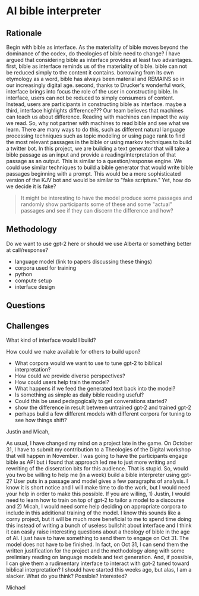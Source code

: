 # AI bible interpreter

## Rationale

Begin with bible as interface. As the materiality of bible moves beyond the dominance of the codex, do theologies of bible need to change? I have argued that considering bible as interface provides at least two advantages. first, bible as interface reminds us of the materiality of bible. bible can not be reduced simply to the content it contains. borrowing from its own etymology as a word, bible has always been material and REMAINS so in our increasingly digital age. second, thanks to Drucker's wonderful work, interface brings into focus the role of the user in constructing bible. In interface, users can not be reduced to simply consumers of content. Instead, users are participants in constructing bible as interface. maybe a third, interface highlights difference???
Our team believes that machines can teach us about difference. Reading with machines can impact the way we read. So, why not partner with machines to read bible and see what we learn. There are many ways to do this, such as different natural language processing techniques such as topic modeling or using page rank to find the most relevant passages in the bible or using markov techniques to build a twitter bot. 
In this project, we are building a text generator that will take a bible passage as an input and provide a reading/interpretation of that passage as an output. This is similar to a question/response engine. We could use similar techniques to build a bible generator that would write bible passages beginning with a prompt. This would be a more sophisticated version of the KJV bot and would be similar to "fake scripture." Yet, how do we decide it is fake?

> It might be interesting to have the model produce some passages and randomly show participants some of these and some "actual" passages and see if they can discern the difference and how? 

## Methodology

Do we want to use gpt-2 here or should we use Alberta or something better at call/response? 
* language model (link to papers discussing these things)
* corpora used for training
* python 
* compute setup
* interface design

## Questions

## Challenges


What kind of interface would I build? 

How could we make available for others to build upon? 

* What corpora would we want to use to tune gpt-2 to biblical interpretation? 
* How could we provide diverse perspectives? 
* How could users help train the model? 
* What happens if we feed the generated text back into the model?
* Is something as simple as daily bible reading useful? 
* Could this be used pedagogically to get converations started? 
* show the difference in result between untrained gpt-2 and trained gpt-2
* perhaps build a few different models with different corpora for tuning to see how things shift? 

Justin and Micah,

As usual, I have changed my mind on a project late in the game. On October 31, I have to submit my contribution to a Theologies of the Digital workshop that will happen in November. I was going to have the participants engage bible as API but i found that approach led me to just more writing and rewriting of the disseration bits for this audience. That is stupid. 
So, would you two be willing to help me (in a week) build a bible interpreter using gpt-2? User puts in a passage and model gives a few paragraphs of analysis. I know it is short notice and I will make time to do the work, but I would need your help in order to make this possible. 
If you are willing, 1) Justin, I would need to learn how to train on top of gpt-2 to tailor a model to a discourse and 2) Micah, I would need some help deciding on appropriate corpora to include in this additional training of the model.
I know this sounds like a corny project, but it will be much more beneficial to me to spend time doing this instead of writing a bunch of useless bullshit about interface and I think it can easily raise interesting questions about a theology of bible in the age of AI. 
I just have to have something to send them to engage on Oct 31. The model does not have to be finished. In fact, on Oct 31, I can send them the written justification for the project and the methodology along with some prelimiary reading on language models and text generation. And, if possible, I can give them a rudimentary interface to interact with gpt-2 tuned toward biblical interpretation? 
I should have started this weeks ago, but alas, I am a slacker. What do you think? Possible? Interested? 

Michael 